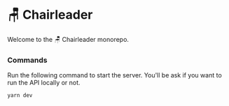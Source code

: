 # 🪑 Chairleader 

Welcome to the 🪑 Chairleader monorepo.

### Commands

Run the following command to start the server. You'll be ask if you want to run the API locally or not.

```
yarn dev
```
